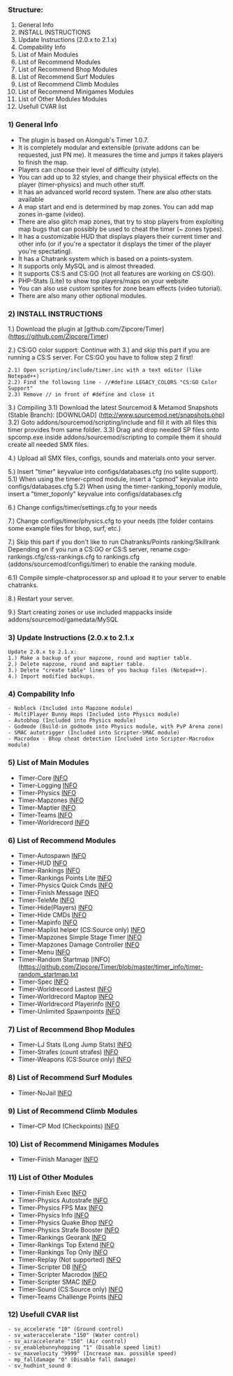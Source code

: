 ### Structure:
1. General Info
2. INSTALL INSTRUCTIONS
3. Update Instructions (2.0.x to 2.1.x)
4. Compability Info
5. List of Main Modules
6. List of Recommend Modules
7. List of Recommend Bhop Modules
8. List of Recommend Surf Modules
9. List of Recommend Climb Modules
10. List of Recommend Minigames Modules
11. List of Other Modules Modules
12. Usefull CVAR list

### 1) General Info

* The plugin is based on Alongub's Timer 1.0.7.
* It is completely modular and extensible (private addons can be requested, just PN me).
It measures the time and jumps it takes players to finish the map.
* Players can choose their level of difficulty (style). 
* You can add up to 32 styles, and change their physical effects on the player (timer-physics) and much other stuff.
* It has an advanced world record system. There are also other stats available
* A map start and end is determined by map zones. You can add map zones in-game (video). 
* There are also glitch map zones, that try to stop players from exploiting map bugs that can possibly be used to cheat the timer (~ zones types).
* It has a customizable HUD that displays players their current timer and other info (or if you're a spectator it displays the timer of the player you're spectating).
* It has a Chatrank system which is based on a points-system.
* It supports only MySQL and is almost threaded.
* It supports CS:S and CS:GO (not all features are working on CS:GO).
* PHP-Stats (Lite) to show top players/maps on your website
* You can also use custom sprites for zone beam effects (video tutorial).
* There are also many other optional modules.

### 2) INSTALL INSTRUCTIONS

1.) Download the plugin at [github.com/Zipcore/Timer] (https://github.com/Zipcore/Timer)
	
2.) CS:GO color support: 
	Continue with 3.) and skip this part if you are running a CS:S server. 
	For CS:GO you have to follow step 2 first!
	
	2.1) Open scripting/include/timer.inc with a text editor (like Notepad++)
	2.2) Find the following line - //#define LEGACY_COLORS "CS:GO Color Support"
	2.3) Remove // in front of #define and close it

3.) Compiling
	3.1) Download the latest Sourcemod & Metamod Snapshots (Stable Branch): [DOWNLOAD] (http://www.sourcemod.net/snapshots.php)
	3.2) Goto addons/sourcemod/scripting/include and fill it with all files this timer provides from same folder.
	3.3) Drag and drop needed SP files onto spcomp.exe inside addons/sourcemod/scripting to compile them it should create all needed SMX files.
		
4.) Upload all SMX files, configs, sounds and materials onto your server.
	
5.) Insert "timer" keyvalue into configs/databases.cfg (no sqlite support).
	5.1) When using the timer-cpmod module, insert a "cpmod" keyvalue into configs/databases.cfg
	5.2) When using the timer-ranking_toponly module, insert a "timer_toponly" keyvalue into configs/databases.cfg
		
6.) Change configs/timer/settings.cfg to your needs
	
7.) Change configs/timer/physics.cfg to your needs (the folder contains some example files for bhop, surf, etc.)
	
7.) Skip this part if you don't like to run Chatranks/Points ranking/Skillrank
	Depending on if you run a CS:GO or CS:S server, rename csgo-rankings.cfg/css-rankings.cfg to rankings.cfg (addons/sourcemod/configs/timer) to enable the ranking module.
	
6.1) Compile simple-chatprocessor.sp  and upload it to your server to enable chatranks.
	
8.) Restart your server.
	
9.) Start creating zones or use included mappacks inside addons/sourcemod/gamedata/MySQL

### 3) Update Instructions (2.0.x to 2.1.x

	Update 2.0.x to 2.1.x:
	1.) Make a backup of your mapzone, round and maptier table.
	2.) Delete mapzone, round and maptier table.
	3.) Delete "create table" lines of you backup files (Notepad++).
	4.) Import modified backups.

### 4) Compability Info

	- Noblock (Included into Mapzone module)
	- MultiPlayer Bunny Hops (Included into Physics module)
	- Autobhop (Included into Physics module)
	- Godmode (Build-in godmode into Physics module, with PvP Arena zone)
	- SMAC autotrigger (Included into Scripter-SMAC module)
	- Macrodox - Bhop cheat detection (Included into Scripter-Macrodox module)

### 5) List of Main Modules

* Timer-Core [INFO](https://github.com/Zipcore/Timer/blob/master/timer_info/timer-core.txt)
* Timer-Logging [INFO](https://github.com/Zipcore/Timer/blob/master/timer_info/timer-logging.txt)
* Timer-Physics [INFO](https://github.com/Zipcore/Timer/blob/master/timer_info/timer-physics.txt)
* Timer-Mapzones [INFO](https://github.com/Zipcore/Timer/blob/master/timer_info/timer-mapzones.txt)
* Timer-Maptier [INFO](https://github.com/Zipcore/Timer/blob/master/timer_info/timer-maptier.txt)
* Timer-Teams [INFO](https://github.com/Zipcore/Timer/blob/master/timer_info/timer-teams.txt)
* Timer-Worldrecord [INFO](https://github.com/Zipcore/Timer/blob/master/timer_info/timer-worldrecord.txt)
    
### 6) List of Recommend Modules

* Timer-Autospawn [INFO](https://github.com/Zipcore/Timer/blob/master/timer_info/timer-autospawn.txt)
* Timer-HUD [INFO](https://github.com/Zipcore/Timer/blob/master/timer_info/timer-hud.txt)
* Timer-Rankings [INFO](https://github.com/Zipcore/Timer/blob/master/timer_info/timer-rankings.txt)
* Timer-Rankings Points Lite [INFO](https://github.com/Zipcore/Timer/blob/master/timer_info/timer-rankings_points_lite.txt)
* Timer-Physics Quick Cmds [INFO](https://github.com/Zipcore/Timer/blob/master/timer_info/timer-physics_quickcmds.txt)
* Timer-Finish Message [INFO](https://github.com/Zipcore/Timer/blob/master/timer_info/timer-finish_msg.txt)
* Timer-TeleMe [INFO](https://github.com/Zipcore/Timer/blob/master/timer_info/timer-teleme.txt)
* Timer-Hide(Players) [INFO](https://github.com/Zipcore/Timer/blob/master/timer_info/timer-hide.txt)
* Timer-Hide CMDs [INFO](https://github.com/Zipcore/Timer/blob/master/timer_info/timer-hidecmds.txt)
* Timer-Mapinfo [INFO](https://github.com/Zipcore/Timer/blob/master/timer_info/timer-mapinfo.txt)
* Timer-Maplist helper (CS:Source only) [INFO](https://github.com/Zipcore/Timer/blob/master/timer_info/timer-maplist-helper.txt)
* Timer-Mapzones Simple Stage Timer [INFO](https://github.com/Zipcore/Timer/blob/master/timer_info/timer-mapzones_simple_stage_timer.txt)
* Timer-Mapzones Damage Controller [INFO](https://github.com/Zipcore/Timer/blob/master/timer_info/timer-mapzones_damage_controller.txt)
* Timer-Menu [INFO](https://github.com/Zipcore/Timer/blob/master/timer_info/timer-menu.txt)
* Timer-Random Startmap [INFO](https://github.com/Zipcore/Timer/blob/master/timer_info/timer-random_startmap.txt
* Timer-Spec [INFO](https://github.com/Zipcore/Timer/blob/master/timer_info/timer-spec.txt)
* Timer-Worldrecord Lastest [INFO](https://github.com/Zipcore/Timer/blob/master/timer_info/timer-worldrecord_latest.txt)
* Timer-Worldrecord Maptop [INFO](https://github.com/Zipcore/Timer/blob/master/timer_info/timer-worldrecord_maptop.txt)
* Timer-Worldrecord Playerinfo [INFO](https://github.com/Zipcore/Timer/blob/master/timer_info/timer-worldrecord_playerinfo.txt)
* Timer-Unlimited Spawnpoints [INFO](https://github.com/Zipcore/Timer/blob/master/timer_info/timer-unlimited-spawnpoints.txt)

### 7) List of Recommend Bhop Modules

* Timer-LJ Stats (Long Jump Stats) [INFO](https://github.com/Zipcore/Timer/blob/master/timer_info/timer-ljstats.txt)
* Timer-Strafes (count strafes) [INFO](https://github.com/Zipcore/Timer/blob/master/timer_info/timer-strafes.txt)
* Timer-Weapons (CS:Source only) [INFO](https://github.com/Zipcore/Timer/blob/master/timer_info/timer-weapons.txt)

### 8) List of Recommend Surf Modules

* Timer-NoJail [INFO](https://github.com/Zipcore/Timer/blob/master/timer_info/timer-nojail.txt)

### 9) List of Recommend Climb Modules

* Timer-CP Mod (Checkpoints) [INFO](https://github.com/Zipcore/Timer/blob/master/timer_info/timer-cpmod.txt)

### 10) List of Recommend Minigames Modules

* Timer-Finish Manager [INFO](https://github.com/Zipcore/Timer/blob/master/timer_info/timer-finish_manager.txt)

### 11) List of Other Modules

* Timer-Finish Exec [INFO](https://github.com/Zipcore/Timer/blob/master/timer_info/timer-finish_exec.txt)
* Timer-Physics Autostrafe [INFO](https://github.com/Zipcore/Timer/blob/master/timer_info/timer-physics_autostrafe.txt)
* Timer-Physics FPS Max [INFO](https://github.com/Zipcore/Timer/blob/master/timer_info/timer-physics_fpsmax.txt)
* Timer-Physics Info [INFO](https://github.com/Zipcore/Timer/blob/master/timer_info/timer-physics_info.txt)
* Timer-Physics Quake Bhop [INFO](https://github.com/Zipcore/Timer/blob/master/timer_info/timer-physics_quakehop.txt)
* Timer-Physics Strafe Booster [INFO](https://github.com/Zipcore/Timer/blob/master/timer_info/timer-physics_strafebooster.txt)
* Timer-Rankings Georank [INFO](https://github.com/Zipcore/Timer/blob/master/timer_info/timer-rankings_georank.txt)
* Timer-Rankings Top Extend [INFO](https://github.com/Zipcore/Timer/blob/master/timer_info/timer-rankings_top_extend.txt)
* Timer-Rankings Top Only [INFO](https://github.com/Zipcore/Timer/blob/master/timer_info/timer-rankings_toponly.txt)
* Timer-Replay (Not supported) [INFO](https://github.com/Zipcore/Timer/blob/master/timer_info/timer-replay.txt)
* Timer-Scripter DB [INFO](https://github.com/Zipcore/Timer/blob/master/timer_info/timer-scripter_db.txt)
* Timer-Scripter Macrodox [INFO](https://github.com/Zipcore/Timer/blob/master/timer_info/timer-scripter_macrodox.txt)
* Timer-Scripter SMAC [INFO](https://github.com/Zipcore/Timer/blob/master/timer_info/timer-scripter_smac.txt)
* Timer-Sound (CS:Source only) [INFO](https://github.com/Zipcore/Timer/blob/master/timer_info/timer-sound.txt)
* Timer-Teams Challenge Points [INFO](https://github.com/Zipcore/Timer/blob/master/timer_info/timer-teams_challenge_points.txt)
	
### 12) Usefull CVAR list

	- sv_accelerate "10" (Ground control)
	- sv_wateraccelerate "150" (Water control)
	- sv_airaccelerate "150" (Air control)
	- sv_enablebunnyhopping "1" (Disable speed limit)
	- sv_maxvelocity "9999" (Increase max. possible speed)
	- mp_falldamage "0" (Disable fall damage)
	- sv_hudhint_sound 0